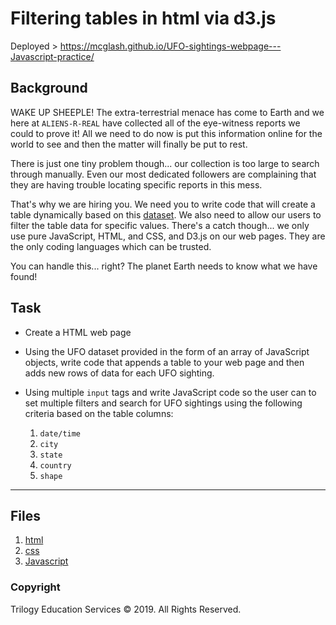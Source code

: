 # Filtering tables in html via d3.js

Deployed > https://mcglash.github.io/UFO-sightings-webpage---Javascript-practice/

## Background

WAKE UP SHEEPLE! The extra-terrestrial menace has come to Earth and we here at `ALIENS-R-REAL` have collected all of the eye-witness reports we could to prove it! All we need to do now is put this information online for the world to see and then the matter will finally be put to rest.

There is just one tiny problem though... our collection is too large to search through manually. Even our most dedicated followers are complaining that they are having trouble locating specific reports in this mess.

That's why we are hiring you. We need you to write code that will create a table dynamically based on this [dataset](StarterCode/static/js/data.js). We also need to allow our users to filter the table data for specific values. There's a catch though... we only use pure JavaScript, HTML, and CSS, and D3.js on our web pages. They are the only coding languages which can be trusted.

You can handle this... right? The planet Earth needs to know what we have found!

## Task

* Create a  HTML web page 

* Using the UFO dataset provided in the form of an array of JavaScript objects, write code that appends a table to your web page and then adds new rows of data for each UFO sighting.

* Using multiple `input` tags and write JavaScript code so the user can to set multiple filters and search for UFO sightings using the following criteria based on the table columns:

  1. `date/time`
  2. `city`
  3. `state`
  4. `country`
  5. `shape`
- - -
## Files
  1. [html](docs/index.html)
  2. [css](docs/static/css/style.css)
  3. [Javascript](docs/static/js/app.js)

### Copyright

Trilogy Education Services © 2019. All Rights Reserved.

